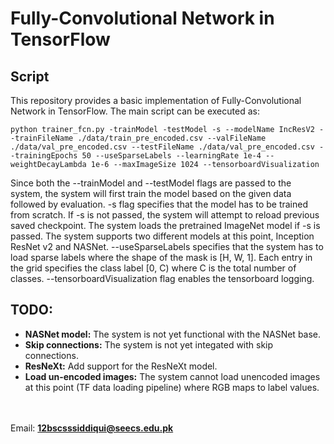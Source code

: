 # Fully-Convolutional Network in TensorFlow

## Script

This repository provides a basic implementation of Fully-Convolutional Network in TensorFlow. The main script can be executed as:

```
python trainer_fcn.py -trainModel -testModel -s --modelName IncResV2 --trainFileName ./data/train_pre_encoded.csv --valFileName ./data/val_pre_encoded.csv --testFileName ./data/val_pre_encoded.csv --trainingEpochs 50 --useSparseLabels --learningRate 1e-4 --weightDecayLambda 1e-6 --maxImageSize 1024 --tensorboardVisualization
```

Since both the --trainModel and --testModel flags are passed to the system, the system will first train the model based on the given data followed by evaluation. -s flag specifies that the model has to be trained from scratch. If -s is not passed, the system will attempt to reload previous saved checkpoint. The system loads the pretrained ImageNet model if -s is passed.
The system supports two different models at this point, Inception ResNet v2 and NASNet. 
--useSparseLabels specifies that the system has to load sparse labels where the shape of the mask is [H, W, 1]. Each entry in the grid specifies the class label [0, C) where C is the total number of classes. --tensorboardVisualization flag enables the tensorboard logging.

## TODO:

+ **NASNet model:** The system is not yet functional with the NASNet base.
+ **Skip connections:** The system is not yet integated with skip connections.
+ **ResNeXt:** Add support for the ResNeXt model.
+ **Load un-encoded images:** The system cannot load unencoded images at this point (TF data loading pipeline) where RGB maps to label values.

<br/><br/> Email: <b>12bscsssiddiqui@seecs.edu.pk</b>